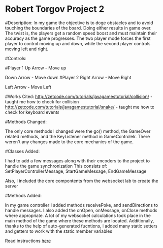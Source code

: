 # Robert Torgov Project 2
#Description:
In my game the objective is to doge obstacles and to avoid touching the boundaries of the board. Doing either results in
game over. The twist is, the players get a random speed boost and must maintain their accuracy as the game progresses. The
two player mode forces the first player to control moving up and down, while the second player controls moving left and right.

#Controls:

#Player 1
Up Arrow - Move up

Down Arrow - Move down
#Player 2
Right Arrow - Move Right

Left Arrow - Move Left

#Works Cited:
http://zetcode.com/tutorials/javagamestutorial/collision/ - taught me how to check for collision
http://zetcode.com/tutorials/javagamestutorial/snake/ - taught me how to check for keyboard events

#Methods Changed:

The only core methods I changed were the go() method, the GameOver related methods, and the
KeyListener method in GameControlelr. There weren't any changes made to the core mechanics of the game.


#Classes Added:

I had to add a few messages along with their encoders to the project to handle the game synchronization
This consists of: SetPlayerControllerMessage, StartGameMessage, EndGameMessage

Also, I included the core compontents from the websocket lab to create the server

#Methods Added:

In my game controller I added methods receivePoke, and sendDirections to handle messages. I also added the onOpen, onMessage, onClose
methods where appropriate. A lot of my websocket calculations took place in the main method of the game where these methods are located. Additionally, thanks to the help of auto-generated fucntions, I added many static setters and getters to work with the static member variables

Read instructions [here](http://bc-cisc3120-f15.github.io/project2)
